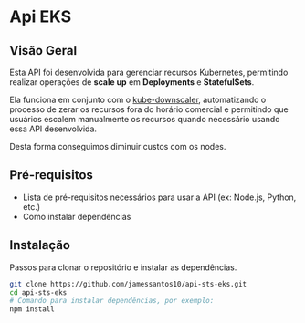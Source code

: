 # Api EKS

## Visão Geral
Esta API foi desenvolvida para gerenciar recursos Kubernetes, permitindo realizar operações de **scale up** em **Deployments** e **StatefulSets**.

Ela funciona em conjunto com o [kube-downscaler](https://codeberg.org/hjacobs/kube-downscaler), automatizando o processo de zerar os recursos fora do horário comercial e permitindo que usuários escalem manualmente os recursos quando necessário usando essa API desenvolvida.

Desta forma conseguimos diminuir custos com os nodes.

## Pré-requisitos
- Lista de pré-requisitos necessários para usar a API (ex: Node.js, Python, etc.)
- Como instalar dependências

## Instalação
Passos para clonar o repositório e instalar as dependências.

```bash
git clone https://github.com/jamessantos10/api-sts-eks.git
cd api-sts-eks
# Comando para instalar dependências, por exemplo:
npm install
